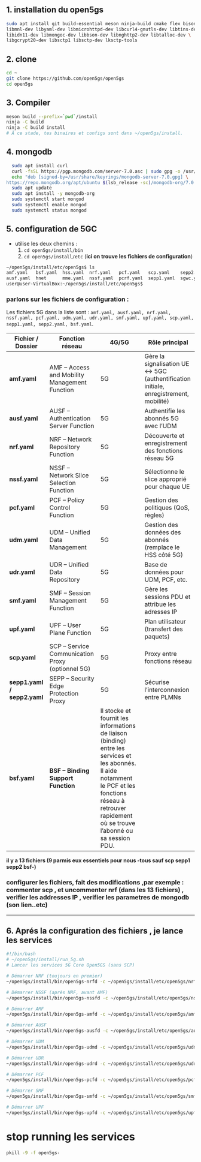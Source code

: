 ## 1. installation du open5gs
```bash
sudo apt install git build-essential meson ninja-build cmake flex bison \
libmnl-dev libyaml-dev libmicrohttpd-dev libcurl4-gnutls-dev libtins-dev \
libidn11-dev libmongoc-dev libbson-dev libnghttp2-dev libtalloc-dev \
libgcrypt20-dev libsctp1 libsctp-dev lksctp-tools
```

## 2. clone
```bash
cd ~
git clone https://github.com/open5gs/open5gs
cd open5gs
```

## 3. Compiler
```bash
meson build --prefix=`pwd`/install
ninja -C build
ninja -C build install
# À ce stade, tes binaires et configs sont dans ~/open5gs/install.
```

## 4. mongodb
```bash
  sudo apt install curl
  curl -fsSL https://pgp.mongodb.com/server-7.0.asc | sudo gpg -o /usr/share/keyrings/mongodb-server-7.0.gpg --dearmor
  echo "deb [signed-by=/usr/share/keyrings/mongodb-server-7.0.gpg] \
https://repo.mongodb.org/apt/ubuntu $(lsb_release -sc)/mongodb-org/7.0 multiverse" | sudo tee /etc/apt/sources.list.d/mongodb-org-7.0.list
  sudo apt update
  sudo apt install -y mongodb-org
  sudo systemctl start mongod
  sudo systemctl enable mongod
  sudo systemctl status mongod
```


## 5. configuration de 5GC
- utilise les deux chemins :
  1. ```cd open5gs/install/bin```
  2. ```cd open5gs/install/etc``` (**ici on trouve les fichiers de configuration**)

```bash
~/open5gs/install/etc/open5gs$ ls
amf.yaml   bsf.yaml  hss.yaml  nrf.yaml   pcf.yaml   scp.yaml    sepp2.yaml  sgwu.yaml  tls       udr.yaml
ausf.yaml  hnet      mme.yaml  nssf.yaml  pcrf.yaml  sepp1.yaml  sgwc.yaml   smf.yaml   udm.yaml  upf.yaml
user@user-VirtualBox:~/open5gs/install/etc/open5gs$ 
```

### parlons sur les fichiers de configuration : 
Les fichiers 5G dans la liste sont :
`amf.yaml, ausf.yaml, nrf.yaml, nssf.yaml, pcf.yaml, udm.yaml, udr.yaml, smf.yaml, upf.yaml, scp.yaml, sepp1.yaml, sepp2.yaml, bsf.yaml`.


| Fichier / Dossier           | Fonction réseau                                  | 4G/5G | Rôle principal                                                                       |
| --------------------------- | ------------------------------------------------ | ----- | ------------------------------------------------------------------------------------ |
| **amf.yaml**                | AMF – Access and Mobility Management Function    | 5G    | Gère la signalisation UE ↔ 5GC (authentification initiale, enregistrement, mobilité) |
| **ausf.yaml**               | AUSF – Authentication Server Function            | 5G    | Authentifie les abonnés 5G avec l’UDM                                                |
| **nrf.yaml**                | NRF – Network Repository Function                | 5G    | Découverte et enregistrement des fonctions réseau 5G                                 |
| **nssf.yaml**               | NSSF – Network Slice Selection Function          | 5G    | Sélectionne le slice approprié pour chaque UE                                        |
| **pcf.yaml**                | PCF – Policy Control Function                    | 5G    | Gestion des politiques (QoS, règles)                                                 |
| **udm.yaml**                | UDM – Unified Data Management                    | 5G    | Gestion des données des abonnés (remplace le HSS côté 5G)                            |
| **udr.yaml**                | UDR – Unified Data Repository                    | 5G    | Base de données pour UDM, PCF, etc.                                                  |
| **smf.yaml**                | SMF – Session Management Function                | 5G    | Gère les sessions PDU et attribue les adresses IP                                    |
| **upf.yaml**                | UPF – User Plane Function                        | 5G    | Plan utilisateur (transfert des paquets)                                             |
| **scp.yaml**                | SCP – Service Communication Proxy (optionnel 5G) | 5G    | Proxy entre fonctions réseau                                                         |
| **sepp1.yaml / sepp2.yaml** | SEPP – Security Edge Protection Proxy            | 5G    | Sécurise l’interconnexion entre PLMNs                                  
| **bsf.yaml** | **BSF – Binding Support Function** | Il stocke et fournit les informations de liaison (binding) entre les services et les abonnés. Il aide notamment le PCF et les fonctions réseau à retrouver rapidement où se trouve l’abonné ou sa session PDU. |

**il y a 13 fichiers (9 parmis eux essentiels pour nous -tous sauf scp sepp1 sepp2 bsf-)**

### configurer les fichiers, fait des modifications ,par exemple : commenter scp , et uncommenter nrf (dans les 13 fichiers) , verifier les addresses IP , verifier les parametres de mongodb (son lien..etc)

----------------------------------------
## 6. Aprés la configuration des fichiers , je lance les services 

```bash
#!/bin/bash
# ~/open5gs/install/run_5g.sh
# Lancer les services 5G Core Open5GS (sans SCP)

# Démarrer NRF (toujours en premier)
~/open5gs/install/bin/open5gs-nrfd -c ~/open5gs/install/etc/open5gs/nrf.yaml &

# Démarrer NSSF (après NRF, avant AMF)
~/open5gs/install/bin/open5gs-nssfd -c ~/open5gs/install/etc/open5gs/nssf.yaml &

# Démarrer AMF
~/open5gs/install/bin/open5gs-amfd -c ~/open5gs/install/etc/open5gs/amf.yaml &

# Démarrer AUSF
~/open5gs/install/bin/open5gs-ausfd -c ~/open5gs/install/etc/open5gs/ausf.yaml &

# Démarrer UDM
~/open5gs/install/bin/open5gs-udmd -c ~/open5gs/install/etc/open5gs/udm.yaml &

# Démarrer UDR
~/open5gs/install/bin/open5gs-udrd -c ~/open5gs/install/etc/open5gs/udr.yaml &

# Démarrer PCF
~/open5gs/install/bin/open5gs-pcfd -c ~/open5gs/install/etc/open5gs/pcf.yaml &

# Démarrer SMF
~/open5gs/install/bin/open5gs-smfd -c ~/open5gs/install/etc/open5gs/smf.yaml &

# Démarrer UPF
~/open5gs/install/bin/open5gs-upfd -c ~/open5gs/install/etc/open5gs/upf.yaml &
```

# stop running les services
```bash
pkill -9 -f open5gs-
```
